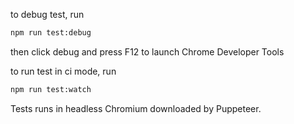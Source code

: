 to debug test, run

```sh
npm run test:debug 
```
then click debug and press F12 to launch Chrome Developer Tools

to run test in ci mode, run

```sh
npm run test:watch
```
Tests runs in headless Chromium downloaded by Puppeteer. 